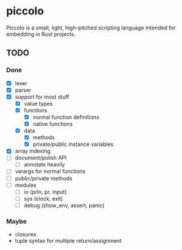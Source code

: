 
# piccolo

Piccolo is a small, light, high-pitched scripting language intended for
embedding in Rust projects.

## TODO

### Done

* [X] lexer
* [X] parser
* [X] support for most stuff
    * [X] value types
    * [X] functions
        * [X] normal function definitions
        * [X] native functions
    * [X] data
        * [X] methods
        * [X] private/public instance variables
* [X] array indexing
* [ ] document/polish API
    * [ ] annotate heavily
* [ ] varargs for normal functions
* [ ] public/private methods
* [ ] modules
    * [ ] io (prln, pr, input)
    * [ ] sys (clock, exit)
    * [ ] debug (show_env, assert, panic)
    
### Maybe

* closures
* tuple syntax for multiple return/assignment

